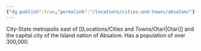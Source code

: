 ```yaml
---
{"dg-publish":true,"permalink":"/locations/cities-and-towns/absalom/"}
---
```


City-State metropolis east of [[Locations/Cities and Towns/Otari\|Otari]] and the capital city of the Island nation of Absalom. Has a population of over 300,000.